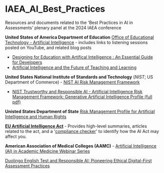 # IAEA_AI_Best_Practices
Resources and documents related to the 'Best Practices in AI in Assessments' plenary panel at the 2024 IAEA conference

**United States of America Department of Education** [Office of Educational Technology - Artificial Intelligence](https://tech.ed.gov/ai/) - includes links to listening sessions posted on YouTube, and related blog posts
- [Designing for Education with Artifical Intelligence : An Essential Guide for Developers](https://tech.ed.gov/designing-for-education-with-artificial-intelligence/)
- [Artificial Intelligence and the Future of Teaching and Learning](https://tech.ed.gov/ai-future-of-teaching-and-learning/) 

**United States National Institute of Standards and Technology** (*NIST*; US Department of Commerce) - [NIST AI Risk Management Framework](https://www.nist.gov/itl/ai-risk-management-framework) 

- [NIST Trustworthy and Responsible AI - Artificial Intelligence Risk Management Framework: Generative Artificial Intelligence Profile (full pdf)](https://nvlpubs.nist.gov/nistpubs/ai/NIST.AI.600-1.pdf)

**Unisted States Department of State** [Risk Management Profile for Artificial Intelligence and Human Rights](https://www.state.gov/risk-management-profile-for-ai-and-human-rights/)

[**EU Artificial Intelligence Act**](https://artificialintelligenceact.eu/) - Provides high-level summaries, articles related to the act, and a '[compliance checker](https://artificialintelligenceact.eu/assessment/eu-ai-act-compliance-checker/)' to identify how the AI Act may affect you.

**American Association of Medical Colleges (AAMC)** - [Artificial Intelligence (AI) in Academic Medicine Webinar Series](https://www.aamc.org/about-us/mission-areas/medical-education/artificial-intelligence-ai-academic-medicine-webinar-series)

[Duolingo English Test and Responsible AI: Pioneering Ethical Digital-First Assessment Practices](https://www.linkedin.com/pulse/duolingo-english-test-responsible-ai-pioneering-ethical-eric-tucker-eyn7c/)






